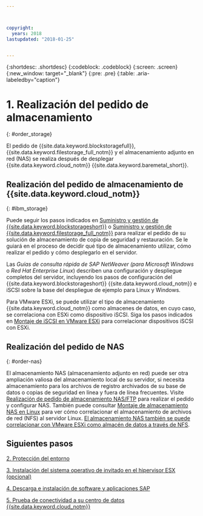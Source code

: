 ```yaml
---



copyright:
  years: 2018
lastupdated: "2018-01-25"


---
```


{:shortdesc: .shortdesc}
{:codeblock: .codeblock}
{:screen: .screen}
{:new_window: target="_blank"}
{:pre: .pre}
{:table: .aria-labeledby="caption"}

# 1. Realización del pedido de almacenamiento
{: #order_storage}

El pedido de {{site.data.keyword.blockstoragefull}}, {{site.data.keyword.filestorage_full_notm}} y el almacenamiento adjunto en red (NAS) se realiza después de desplegar {{site.data.keyword.cloud_notm}} {{site.data.keyword.baremetal_short}}. 

## Realización del pedido de almacenamiento de {{site.data.keyword.cloud_notm}}
{: #ibm_storage}

Puede seguir los pasos indicados en [Suministro y gestión de {{site.data.keyword.blockstorageshort}}](https://console.bluemix.net/docs/infrastructure/BlockStorage/index.html#getting-started-with-block-storage) o [Suministro y gestión de {{site.data.keyword.filestorage_full_notm}}](https://console.bluemix.net/docs/infrastructure/FileStorage/provisioning-file-storage.html#provisioning-and-managing-ibm-file-storage-for-ibm-cloud) para realizar el pedido de su solución de almacenamiento de copia de seguridad y restauración. Se le guiará en el proceso de decidir qué tipo de almacenamiento utilizar, cómo realizar el pedido y cómo desplegarlo en el servidor.

Las *Guías de consulta rápida de SAP NetWeaver (para Microsoft Windows* o *Red Hat Enterprise Linux*) describen una configuración y despliegue completos del servidor, incluyendo los pasos de configuración del {{site.data.keyword.blockstorageshort}} {{site.data.keyword.cloud_notm}} e iSCSI sobre la base del despliegue de ejemplo para Linux y Windows.

Para VMware ESXi, se puede utilizar el tipo de almacenamiento {{site.data.keyword.cloud_notm}} como almacenes de datos, en cuyo caso, se correlaciona con ESXi como dispositivo iSCSI. Siga los pasos indicados en [Montaje de iSCSI en VMware ESXi](https://console.bluemix.net/docs/infrastructure/vmware/mounting-iscsi-vmware-esxi.html#mounting-iscsi-vmware-esxi) para correlacionar dispositivos iSCSI con ESXi.

## Realización del pedido de NAS
{: #order-nas}

El almacenamiento NAS (almacenamiento adjunto en red) puede ser otra ampliación valiosa del almacenamiento local de su servidor, si necesita almacenamiento para los archivos de registro archivados de su base de datos o copias de seguridad en línea y fuera de línea frecuentes. Visite [Realización de pedido de almacenamiento NAS/FTP](https://console.bluemix.net/docs/infrastructure/network-attached-storage/index.html#ordering-nas-ftp-storage) para realizar el pedido y configurar NAS. También puede consultar [Montaje de almacenamiento NAS en Linux](https://console.bluemix.net/docs/infrastructure/network-attached-storage/mount-nas-storage-linux.html#mounting-nas-storage-in-linux) para ver cómo correlacionar el almacenamiento de archivos de red (NFS) al servidor Linux. [El almacenamiento NAS también se puede correlacionar con VMware ESXi como almacén de datos a través de NFS](https://console.bluemix.net/docs/infrastructure/network-attached-storage/connect-nas-storage-windows.html#connecting-to-nas-storage-in-windows).

## Siguientes pasos

  [2. Protección del entorno](/docs/infrastructure/sap-netweaver/sap-secure-environment.html)

  [3. Instalación del sistema operativo de invitado en el hipervisor ESX (opcional)](/docs/infrastructure/sap-netweaver/sap-installing-guest-operating-system-VMware-deployments.html)

  [4. Descarga e instalación de software y aplicaciones SAP](/docs/infrastructure/sap-netweaver/sap-installing-SAP-landscape.html)
  
  [5. Prueba de conectividad a su centro de datos {{site.data.keyword.cloud_notm}}](/docs/infrastructure/sap-netweaver/sap-testing-connectivity.html)
